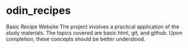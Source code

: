 # odin_recipes
Basic Recipe Website
The project involves a practical application of the study materials. The topics covered are basic html, git, and github. Upon completion, these concepts should be better understood.
